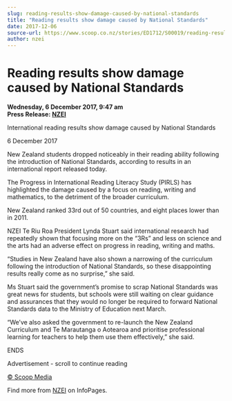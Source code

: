 ```yaml
---
slug: reading-results-show-damage-caused-by-national-standards
title: "Reading results show damage caused by National Standards"
date: 2017-12-06
source-url: https://www.scoop.co.nz/stories/ED1712/S00019/reading-results-show-damage-caused-by-national-standards.htm
author: nzei
---
```

Reading results show damage caused by National Standards
========================================================

**Wednesday, 6 December 2017, 9:47 am**  
**Press Release: [NZEI](https://info.scoop.co.nz/NZEI)**

International reading results show damage caused by National Standards

6 December 2017

New Zealand students dropped noticeably in their reading ability following the introduction of National Standards, according to results in an international report released today.

The Progress in International Reading Literacy Study (PIRLS) has highlighted the damage caused by a focus on reading, writing and mathematics, to the detriment of the broader curriculum.

New Zealand ranked 33rd out of 50 countries, and eight places lower than in 2011.

NZEI Te Riu Roa President Lynda Stuart said international research had repeatedly shown that focusing more on the “3Rs” and less on science and the arts had an adverse effect on progress in reading, writing and maths.

“Studies in New Zealand have also shown a narrowing of the curriculum following the introduction of National Standards, so these disappointing results really come as no surprise,” she said.

Ms Stuart said the government’s promise to scrap National Standards was great news for students, but schools were still waiting on clear guidance and assurances that they would no longer be required to forward National Standards data to the Ministry of Education next March.

“We’ve also asked the government to re-launch the New Zealand Curriculum and Te Marautanga o Aotearoa and prioritise professional learning for teachers to help them use them effectively,” she said.

ENDS

Advertisement - scroll to continue reading





[© Scoop Media](http://www.scoop.co.nz/about/terms.html)

Find more from [NZEI](https://info.scoop.co.nz/NZEI) on InfoPages.